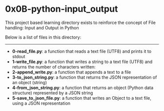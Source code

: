 # 0x0B-python-input_output

This project based learning directory exists to reinforce the concept of 
File handling: Input and Output in Python

Below is a list of files in this directory:

---
- **0-read_file.py**: a function that reads a text file (UTF8) and prints it to stdout
- **1-write_file.py**: a function that writes a string to a text file (UTF8) and returns the number of characters written:
- **2-append_write.py**: a function that appends a text to a file
- **3-to_json_string.py**: a function that returns the JSON representation of an object (string)
- **4-from_json_string.py**: a function that returns an object (Python data structure) represented by a JSON string
- **5-save_to_json_file.py**:  a function that writes an Object to a text file, using a JSON representation

